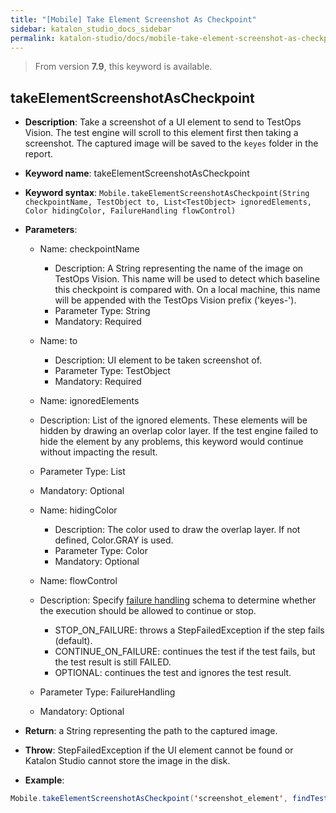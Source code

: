 ```yaml
---
title: "[Mobile] Take Element Screenshot As Checkpoint"
sidebar: katalon_studio_docs_sidebar
permalink: katalon-studio/docs/mobile-take-element-screenshot-as-checkpoint.html
---
```


> From version **7.9**, this keyword is available.

## takeElementScreenshotAsCheckpoint

*  **Description**: Take a screenshot of a UI element to send to TestOps Vision. The test engine will scroll to this element first then taking a screenshot. The captured image will be saved to the `keyes` folder in the report.
*  **Keyword name**: takeElementScreenshotAsCheckpoint
*  **Keyword syntax**: `Mobile.takeElementScreenshotAsCheckpoint(String checkpointName, TestObject to, List<TestObject> ignoredElements, Color hidingColor, FailureHandling flowControl)`
*  **Parameters**:

   * Name: checkpointName 
     * Description: A String representing the name of the image on TestOps Vision. This name will be used to detect which baseline this checkpoint is compared with. On a local machine, this name will be appended with the TestOps Vision prefix ('keyes-').
     * Parameter Type: String
     * Mandatory: Required
     
    * Name: to
       * Description: UI element to be taken screenshot of.
       * Parameter Type: TestObject
       * Mandatory: Required

    * Name: ignoredElements 
     * Description: List of the ignored elements. These elements will be hidden by drawing an overlap color layer. If the test engine failed to hide the element by any problems, this keyword would continue without impacting the result.
     * Parameter Type: List<TestObject>
     * Mandatory: Optional
     
   * Name: hidingColor 
     * Description: The color used to draw the overlap layer. If not defined, Color.GRAY is used.
     * Parameter Type: Color
     * Mandatory: Optional

    * Name: flowControl
     * Description: Specify [failure handling](/x/qAAM) schema to determine whether the execution should be allowed to continue or stop.
        * STOP_ON_FAILURE: throws a StepFailedException if the step fails (default).
        * CONTINUE_ON_FAILURE: continues the test if the test fails, but the test result is still FAILED.
        * OPTIONAL: continues the test and ignores the test result.
     * Parameter Type: FailureHandling
     * Mandatory: Optional

* **Return**: a String representing the path to the captured image.
* **Throw**: StepFailedException if the UI element cannot be found or Katalon Studio cannot store the image in the disk.

* **Example**: 

```java
Mobile.takeElementScreenshotAsCheckpoint('screenshot_element', findTestObject('App/screenshot_element'), [findTestObject('hide_element_1'), findTestObject('hide_element_2')], Color.GREEN)
```
